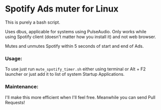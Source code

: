 # Spotify Ads muter for Linux

This is purely a bash script.

Uses dbus, applicable for systems using PulseAudio. Only works while using Spotify client (doesn't matter how you install it) and not web browser.

Mutes and unmutes Spotify within 5 seconds of start and end of Ads.

### Usage:

To use just run `mute_spotify_timer.sh` either using terminal or Alt + F2 launcher or just add it to list of system Startup Applications.

### Maintenance:

I'll make this more efficient when I'll feel free. Meanwhile you can send Pull Requests!
